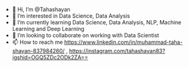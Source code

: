- 👋 Hi, I’m @Tahashayan
- 👀 I’m interested in Data Science, Data Analysis
- 🌱 I’m currently learning Data Science, Data Analysis, NLP, Machine Learning and Deep Learning 
- 💞️ I’m looking to collaborate on working with Data Scientist
- 📫 How to reach me https://www.linkedin.com/in/muhammad-taha-shayan-837984260/ , https://instagram.com/tahashayan83?igshid=OGQ5ZDc2ODk2ZA==

<!---
Tahashayan/Tahashayan is a ✨ special ✨ repository because its `README.md` (this file) appears on your GitHub profile.
You can click the Preview link to take a look at your changes.
--->
